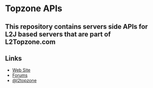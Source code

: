 Topzone APIs
==============

This repository contains servers side APIs for L2J based servers that are part of L2Topzone.com
--------------

Links
--------------
- <a href="http://www.l2topzone.com/">Web Site</a>
- <a href="http://www.l2topzone.com/forum/">Forums</a>
- <a href="https://twitter.com/l2topzone">@l2topzone</a>
